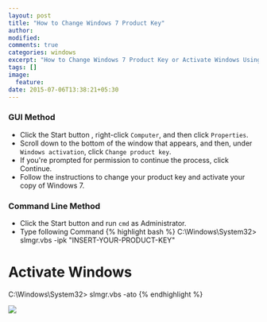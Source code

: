```yaml
---
layout: post
title: "How to Change Windows 7 Product Key"
author:
modified:
comments: true
categories: windows
excerpt: "How to Change Windows 7 Product Key or Activate Windows Using Legal Key"
tags: []
image:
  feature:
date: 2015-07-06T13:38:21+05:30
---
```


### GUI Method

* Click the Start button <i class="fa fa-windows"></i>, right-click `Computer`, and then click `Properties`.
* Scroll down to the bottom of the window that appears, and then, under `Windows activation`, click `Change product key`.
* If you're prompted for permission to continue the process, click Continue.
* Follow the instructions to change your product key and activate your copy of Windows 7.

### Command Line Method

* Click the Start button <i class="fa fa-windows"></i> and run `cmd` as Administrator.
* Type following Command
{% highlight bash %}
C:\Windows\System32> slmgr.vbs -ipk "INSERT-YOUR-PRODUCT-KEY"

# Activate Windows
C:\Windows\System32> slmgr.vbs -ato
{% endhighlight %}

<img src="https://cloud.githubusercontent.com/assets/1223371/8518251/ec0e7efa-23e5-11e5-87a0-9e4a88499247.png">
